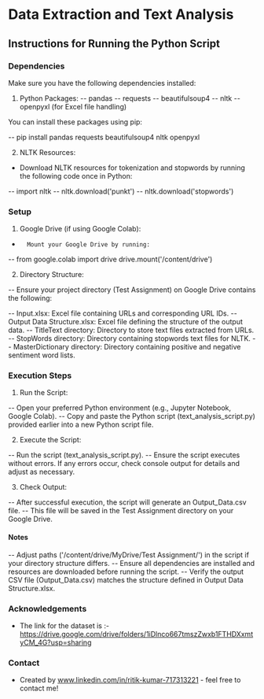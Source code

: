 # Data Extraction and Text Analysis 

## Instructions for Running the Python Script

### Dependencies

Make sure you have the following dependencies installed:

1.	Python Packages:
--	pandas
--	requests
--	beautifulsoup4
--	nltk
--	openpyxl (for Excel file handling)

  You can install these packages using pip:

-- pip install pandas requests beautifulsoup4 nltk openpyxl

2.	NLTK Resources:

-	Download NLTK resources for tokenization and stopwords by running the following code once in Python:

--	import nltk
--	nltk.download('punkt')
--	nltk.download('stopwords')


### Setup

1.	Google Drive (if using Google Colab):

-       Mount your Google Drive by running:

--	from google.colab import drive
        drive.mount('/content/drive')

2.	Directory Structure:

--	Ensure your project directory (Test Assignment) on Google Drive contains the following:

--	Input.xlsx: Excel file containing URLs and corresponding URL IDs.
--	Output Data Structure.xlsx: Excel file defining the structure of the output data.
--	TitleText directory: Directory to store text files extracted from URLs.
--	StopWords directory: Directory containing stopwords text files for NLTK.
--	MasterDictionary directory: Directory containing positive and negative sentiment word lists.

### Execution Steps

1.	Run the Script:

--	Open your preferred Python environment (e.g., Jupyter Notebook, Google Colab).
--	Copy and paste the Python script (text_analysis_script.py) provided earlier into a new Python script file.

2.	Execute the Script:

--	Run the script (text_analysis_script.py).
--	Ensure the script executes without errors. If any errors occur, check console output for details and adjust as necessary.

3.	Check Output:

--	After successful execution, the script will generate an Output_Data.csv file.
--	This file will be saved in the Test Assignment directory on your Google Drive.

#### Notes

--	Adjust paths ('/content/drive/MyDrive/Test Assignment/') in the script if your directory structure differs.
--	Ensure all dependencies are installed and resources are downloaded before running the script.
--	Verify the output CSV file (Output_Data.csv) matches the structure defined in Output Data Structure.xlsx.



### Acknowledgements

- The link for the dataset is :- https://drive.google.com/drive/folders/1iDlnco667tmszZwxb1FTHDXxmtyCM_4G?usp=sharing


### Contact
- Created by www.linkedin.com/in/ritik-kumar-717313221 - feel free to contact me!